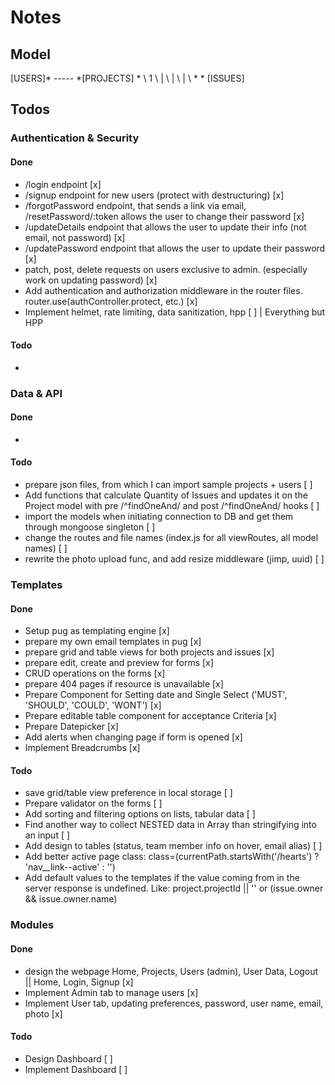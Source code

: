 # Notes

## Model

[USERS]* ----- *[PROJECTS]
    *  \           1
        \          |
         \         |
          \        |
           \       *
             * [ISSUES]
                          
## Todos

### Authentication & Security

#### Done
- /login endpoint [x]
- /signup endpoint for new users (protect with destructuring) [x]
- /forgotPassword endpoint, that sends a link via email, /resetPassword/:token allows the user to change their password [x]
- /updateDetails endpoint that allows the user to update their info (not email, not password) [x]
- /updatePassword endpoint that allows the user to update their password [x]
- patch, post, delete requests on users exclusive to admin. (especially work on updating password) [x]
- Add authentication and authorization middleware in the router files. router.use(authController.protect, etc.) [x]
- Implement helmet, rate limiting, data sanitization, hpp [ ] | Everything but HPP

#### Todo
- 

### Data & API

#### Done
- 
#### Todo
- prepare json files, from which I can import sample projects + users [ ]
- Add functions that calculate Quantity of Issues and updates it on the Project model with pre /^findOneAnd/ and post /^findOneAnd/ hooks [ ]
- import the models when initiating connection to DB and get them through mongoose singleton [ ]
- change the routes and file names (index.js for all viewRoutes, all model names) [ ]
- rewrite the photo upload func, and add resize middleware (jimp, uuid) [ ]

### Templates

#### Done
- Setup pug as templating engine [x]
- prepare my own email templates in pug [x]
- prepare grid and table views for both projects and issues [x]
- prepare edit, create and preview for forms [x]
- CRUD operations on the forms [x]
- prepare 404 pages if resource is unavailable [x]
- Prepare Component for Setting date and Single Select ('MUST', 'SHOULD', 'COULD', 'WONT') [x]
- Prepare editable table component for acceptance Criteria [x]
- Prepare Datepicker [x]
- Add alerts when changing page if form is opened [x]
- Implement Breadcrumbs [x]

#### Todo
- save grid/table view preference in local storage [ ]
- Prepare validator on the forms [ ]
- Add sorting and filtering options on lists, tabular data [ ]
- Find another way to collect NESTED data in Array than stringifying into an input [ ]
- Add design to tables (status, team member info on hover, email alias) [ ]
- Add better active page class: class=(currentPath.startsWith('/hearts') ? 'nav__link--active' : '')
- Add default values to the templates if the value coming from in the server response is undefined. Like: project.projectId || '' or (issue.owner && issue.owner.name)
### Modules

#### Done
- design the webpage Home, Projects, Users (admin), User Data, Logout || Home, Login, Signup [x]
- Implement Admin tab to manage users [x]
- Implement User tab, updating preferences, password, user name, email, photo [x]

#### Todo
- Design Dashboard [ ]
- Implement Dashboard [ ]







